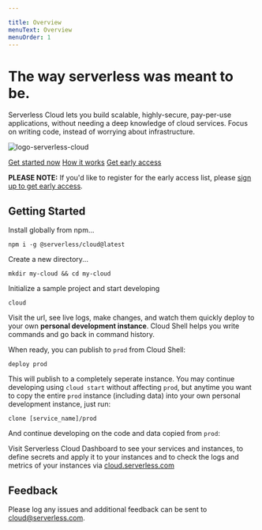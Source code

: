```yaml
---

title: Overview
menuText: Overview
menuOrder: 1
---
```


# The way serverless was meant to be.

Serverless Cloud lets you build scalable, highly-secure, pay-per-use applications, without needing a deep knowledge of cloud services. Focus on writing code, instead of worrying about infrastructure.

![logo-serverless-cloud](https://user-images.githubusercontent.com/22547594/130658274-99331bce-8f6d-4a03-83b5-7a51030ac08a.jpg)

<a href="#getting-started" >Get started now</a>
<a href="/cloud/docs/learn" >How it works</a>
<a href="https://xv4b63nuizx.typeform.com/cloudbeta#email=xxxxx" target="_blank" >Get early access</a>

**PLEASE NOTE:** If you'd like to register for the early access list, please [sign up to get early access](https://xv4b63nuizx.typeform.com/cloudbeta#email=xxxxx).
## Getting Started

Install globally from npm...

```
npm i -g @serverless/cloud@latest
```

Create a new directory...

```
mkdir my-cloud && cd my-cloud
```

Initialize a sample project and start developing

```
cloud
```

Visit the url, see live logs, make changes, and watch them quickly deploy to your own **personal development instance**. Cloud Shell helps you write commands and go back in command history.

When ready, you can publish to `prod` from Cloud Shell:

```
deploy prod
```

This will publish to a completely seperate instance. You may continue developing using `cloud start` without affecting `prod`, but anytime you want to copy the entire `prod` instance (including data) into your own personal development instance, just run:

```
clone [service_name]/prod
```

And continue developing on the code and data copied from `prod`:

Visit Serverless Cloud Dashboard to see your services and instances, to define secrets and apply it to your instances and to check the logs and metrics of your instances via [cloud.serverless.com](https://cloud.serverless.com)

## Feedback

Please log any issues and additional feedback can be sent to [cloud@serverless.com](mailto:cloud@serverless.com).
